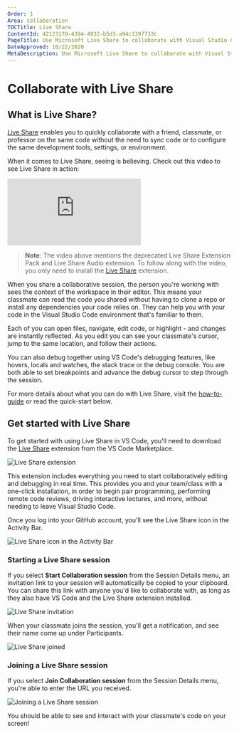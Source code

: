```yaml
---
Order: 1
Area: collaboration
TOCTitle: Live Share
ContentId: 42123170-4394-4932-b5d3-a94c1397733c
PageTitle: Use Microsoft Live Share to collaborate with Visual Studio Code
DateApproved: 10/22/2020
MetaDescription: Use Microsoft Live Share to collaborate with Visual Studio Code
---
```


# Collaborate with Live Share

## What is Live Share?

[Live Share](https://learn.microsoft.com/visualstudio/liveshare) enables you to
quickly collaborate with a friend, classmate, or professor on the same code
without the need to sync code or to configure the same development tools,
settings, or environment.

When it comes to Live Share, seeing is believing. Check out this video to see
Live Share in action:

<iframe src="https://www.youtube-nocookie.com/embed/A2ceblXTBBc?rel=0&amp;disablekb=0&amp;modestbranding=1&amp;showinfo=0" frameborder="0" allowfullscreen title="Collaborate with Live Share"></iframe>

> **Note**: The video above mentions the deprecated Live Share Extension Pack
> and Live Share Audio extension. To follow along with the video, you only need
> to install the
> [Live Share](https://marketplace.visualstudio.com/items?itemName=MS-vsliveshare.vsliveshare)
> extension.

When you share a collaborative session, the person you're working with sees the
context of the workspace in their editor. This means your classmate can read the
code you shared without having to clone a repo or install any dependencies your
code relies on. They can help you with your code in the Visual Studio Code
environment that's familiar to them.

Each of you can open files, navigate, edit code, or highlight - and changes are
instantly reflected. As you edit you can see your classmate's cursor, jump to
the same location, and follow their actions.

You can also debug together using VS Code's debugging features, like hovers,
locals and watches, the stack trace or the debug console. You are both able to
set breakpoints and advance the debug cursor to step through the session.

For more details about what you can do with Live Share, visit the
[how-to-guide](https://learn.microsoft.com/visualstudio/liveshare/use/install-live-share-visual-studio-code)
or read the quick-start below.

## Get started with Live Share

To get started with using Live Share in VS Code, you'll need to download the
[Live Share](https://marketplace.visualstudio.com/items?itemName=MS-vsliveshare.vsliveshare)
extension from the VS Code Marketplace.

![Live Share extension](images/live-share/live-share-extension.png)

This extension includes everything you need to start collaboratively editing and
debugging in real time. This provides you and your team/class with a one-click
installation, in order to begin pair programming, performing remote code
reviews, driving interactive lectures, and more, without needing to leave Visual
Studio Code.

Once you log into your GitHub account, you'll see the Live Share icon in the
Activity Bar.

![Live Share icon in the Activity Bar](images/live-share/liveshare-icon.png)

### Starting a Live Share session

If you select **Start Collaboration session** from the Session Details menu, an
invitation link to your session will automatically be copied to your clipboard.
You can share this link with anyone you'd like to collaborate with, as long as
they also have VS Code and the Live Share extension installed.

![Live Share invitation](images/live-share/liveshare-invitation.png)

When your classmate joins the session, you'll get a notification, and see their
name come up under Participants.

![Live Share joined](images/live-share/liveshare-joined.png)

### Joining a Live Share session

If you select **Join Collaboration session** from the Session Details menu,
you're able to enter the URL you received.

![Joining a Live Share session](images/live-share/liveshare-join-session.png)

You should be able to see and interact with your classmate's code on your
screen!
